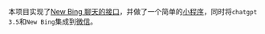 本项目实现了[New Bing 聊天的接口](./new-bing)，并做了一个简单的[小程序](./bingchat)，同时将`chatgpt 3.5`和`New Bing`集成到[微信](./wechatbot)。
